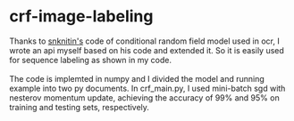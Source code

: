 # crf-image-labeling

Thanks to [snknitin's](https://github.com/snknitin) code of conditional random field model used in ocr, I wrote an api myself based on his code and extended it. So it is easily used for sequence labeling as shown in my code. </br>
</br>
The code is implemted in numpy and I divided the model and running example into two py documents. In crf_main.py, I used mini-batch sgd with nesterov momentum update, achieving the accuracy of 99% and 95% on training and testing sets, respectively. </br>
